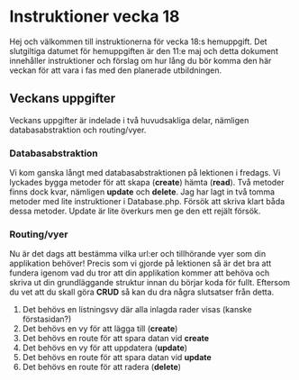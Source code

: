 # Instruktioner vecka 18
Hej och välkommen till instruktionerna för vecka 18:s hemuppgift.
Det slutgiltiga datumet för hemuppgiften är den 11:e maj och detta dokument 
innehåller instruktioner och förslag om hur lång du bör komma den här veckan
för att vara i fas med den planerade utbildningen.

## Veckans uppgifter
Veckans uppgifter är indelade i två huvudsakliga delar, nämligen databasabstraktion
och routing/vyer.

### Databasabstraktion
Vi kom ganska långt med databasabstraktionen på lektionen i fredags.
Vi lyckades bygga metoder för att skapa (**create**) hämta (**read**).
Två metoder finns dock kvar, nämligen **update** och **delete**.
Jag har lagt in två tomma metoder med lite instruktioner i Database.php.
Försök att skriva klart båda dessa metoder. Update är lite överkurs men ge den ett rejält försök.

### Routing/vyer
Nu är det dags att bestämma vilka url:er och tillhörande vyer som din applikation behöver!
Precis som vi gjorde på lektionen så är det bra att fundera igenom vad du tror att din applikation kommer
att behöva och skriva ut din grundläggande struktur innan du börjar koda för fullt.
Eftersom du vet att du skall göra **CRUD** så kan du dra några slutsatser från detta.
1. Det behövs en listningsvy där alla inlagda rader visas (kanske förstasidan?)
2. Det behövs en vy för att lägga till (**create**)
3. Det behövs en route för att spara datan vid **create**
4. Det behövs en vy för att uppdatera (**update**)
5. Det behövs en route för att spara datan vid **update**
6. Det behövs en route för att radera (**delete**)